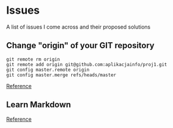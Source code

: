 # Issues
A list of issues I come across and their proposed solutions 

## Change "origin" of your GIT repository
```
git remote rm origin
git remote add origin git@github.com:aplikacjainfo/proj1.git
git config master.remote origin
git config master.merge refs/heads/master
```
[Reference](https://gist.github.com/DianaEromosele/fa228f6f6099a8996d3cb891109ab975)

## Learn Markdown 
[Reference](https://github.com/adam-p/markdown-here/wiki/Markdown-Cheatsheet)